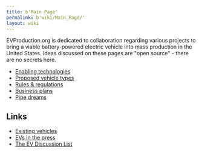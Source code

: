 ```yaml
---
title: b'Main Page'
permalink: b'wiki/Main_Page/'
layout: wiki
---
```


EVProduction.org is dedicated to collaboration regarding various
projects to bring a viable battery-powered electric vehicle into mass
production in the United States. Ideas discussed on these pages are
"open source" - there are no secrets here.

-   [Enabling technologies](/wiki/Enabling_technologies "wikilink")
-   [Proposed vehicle types](/wiki/Proposed_vehicle_types "wikilink")
-   [Rules & regulations](/wiki/Rules_&_regulations "wikilink")
-   [Business plans](/wiki/Business_plans "wikilink")
-   [Pipe dreams](/wiki/Pipe_dreams "wikilink")

Links
-----

-   [Existing vehicles](/wiki/Existing_vehicles "wikilink")
-   [EVs in the press](/wiki/EVs_in_the_press "wikilink")
-   [The EV Discussion List](http://www.evdl.org/)

